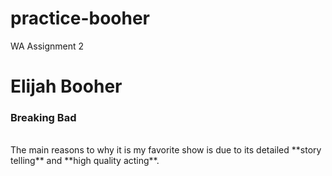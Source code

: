 # practice-booher
WA Assignment 2

# Elijah Booher
### Breaking Bad
<br>
The main reasons to why it is my favorite show is due to its detailed **story telling** and **high quality acting**.


